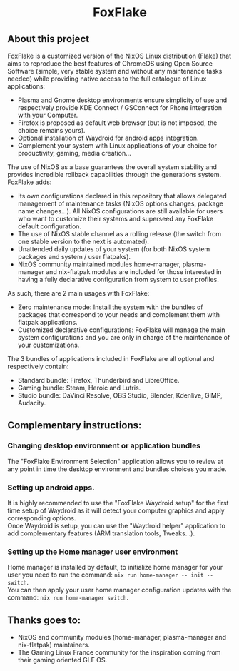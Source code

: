 <h1 align="center">FoxFlake</h1>

## About this project

FoxFlake is a customized version of the NixOS Linux distribution (Flake) that aims to reproduce the best features of ChromeOS using Open Source Software (simple, very stable system and without any maintenance tasks needed) while providing native access to the full catalogue of Linux applications:  
- Plasma and Gnome desktop environments ensure simplicity of use and respectively provide KDE Connect / GSConnect for Phone integration with your Computer.  
- Firefox is proposed as default web browser (but is not imposed, the choice remains yours).  
- Optional installation of Waydroid for android apps integration.  
- Complement your system with Linux applications of your choice for productivity, gaming, media creation...  

The use of NixOS as a base guarantees the overall system stability and provides incredible rollback capabilities through the generations system. FoxFlake adds:  
- Its own configurations declared in this repository that allows delegated management of maintenance tasks (NixOS options changes, package name changes...). All NixOS configurations are still available for users who want to customize their systems and superseed any FoxFlake default configuration.  
- The use of NixOS stable channel as a rolling release (the switch from one stable version to the next is automated).  
- Unattended daily updates of your system (for both NixOS system packages and system / user flatpaks).  
- NixOS community maintained modules home-manager, plasma-manager and nix-flatpak modules are included for those interested in having a fully declarative configuration from system to user profiles.  

As such, there are 2 main usages with FoxFlake:  
- Zero maintenance mode: Install the system with the bundles of packages that correspond to your needs and complement them with flatpak applications.  
- Customized declarative configurations: FoxFlake will manage the main system configurations and you are only in charge of the maintenance of your customizations.  

The 3 bundles of applications included in FoxFlake are all optional and respectively contain:  
- Standard bundle: Firefox, Thunderbird and LibreOffice.  
- Gaming bundle: Steam, Heroic and Lutris.  
- Studio bundle: DaVinci Resolve, OBS Studio, Blender, Kdenlive, GIMP, Audacity.  

## Complementary instructions:

### Changing desktop environment or application bundles

The "FoxFlake Environment Selection" application allows you to review at any point in time the desktop environment and bundles choices you made.  

### Setting up android apps.

It is highly recommended to use the "FoxFlake Waydroid setup" for the first time setup of Waydroid as it will detect your computer graphics and apply corresponding options.  
Once Waydroid is setup, you can use the "Waydroid helper" application to add complementary features (ARM translation tools, Tweaks...).  

### Setting up the Home manager user environment

Home manager is installed by default, to initialize home manager for your user you need to run the command: `nix run home-manager -- init --switch`.  
You can then apply your user home manager configuration updates with the command: `nix run home-manager switch`.  

## Thanks goes to:
- NixOS and community modules (home-manager, plasma-manager and nix-flatpak) maintainers.  
- The Gaming Linux France community for the inspiration coming from their gaming oriented GLF OS.  
